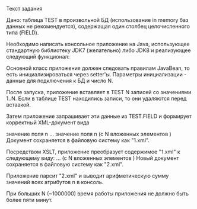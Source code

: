 Текст задания

Дано: таблица TEST в произвольной БД (использование in memory баз данных не рекомендуется), содержащая один столбец целочисленного типа (FIELD).

Необходимо написать консольное приложение на Java, использующее стандартную библиотеку JDK7 (желательно) либо JDK8 и реализующее следующий функционал:

Основной класс приложения должен следовать правилам JavaBean, то есть инициализироваться через setter'ы. Параметры инициализации - данные для подключения к БД и число N.

После запуска, приложение вставляет в TEST N записей со значениями 1..N. Если в таблице TEST находились записи, то они удаляются перед вставкой.

Затем приложение запрашивает эти данные из TEST.FIELD и формирует корректный XML-документ вида

<entries>
    <entry>
        <n>значение поля n</n>
    </entry>
    ...
    <entry>
        <n>значение поля n</n>
    </entry>
</entries>
(с N вложенных элементов ) Документ сохраняется в файловую систему как "1.xml".

Посредством XSLT, приложение преобразует содержимое "1.xml" к следующему виду:
<entries>
    <entry n="значение поля n">
    ...
    <entry n="значение поля n">
</entries>
(с N вложенных элементов ) Новый документ сохраняется в файловую систему как "2.xml".

Приложение парсит "2.xml" и выводит арифметическую сумму значений всех атрибутов n в консоль.

При больших N (~1000000) время работы приложения не должно быть более пяти минут.
